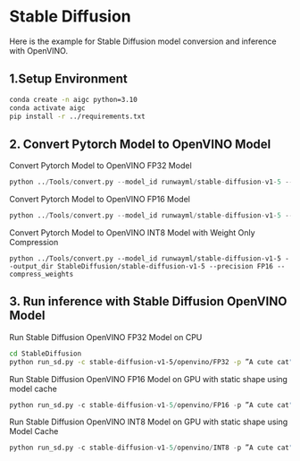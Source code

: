 # Stable Diffusion
Here is the example for Stable Diffusion model conversion and inference with OpenVINO.

## 1.Setup Environment
```bash
conda create -n aigc python=3.10
conda activate aigc
pip install -r ../requirements.txt
```

## 2. Convert Pytorch Model to OpenVINO Model
Convert Pytorch Model to OpenVINO FP32 Model
```python
python ../Tools/convert.py --model_id runwayml/stable-diffusion-v1-5 --output_dir StableDiffusion/stable-diffusion-v1-5 --precision FP32
```
Convert Pytorch Model to OpenVINO FP16 Model
```python
python ../Tools/convert.py --model_id runwayml/stable-diffusion-v1-5 --output_dir StableDiffusion/stable-diffusion-v1-5 --precision FP16
```
Convert Pytorch Model to OpenVINO INT8 Model with Weight Only Compression
```
python ../Tools/convert.py --model_id runwayml/stable-diffusion-v1-5 --output_dir StableDiffusion/stable-diffusion-v1-5 --precision FP16 --compress_weights
```

## 3. Run inference with Stable Diffusion OpenVINO Model
Run Stable Diffusion OpenVINO FP32 Model on CPU
```bash
cd StableDiffusion
python run_sd.py -c stable-diffusion-v1-5/openvino/FP32 -p ”A cute cat" -d CPU
```
Run Stable Diffusion OpenVINO FP16 Model on GPU with static shape using model cache 
```python
python run_sd.py -c stable-diffusion-v1-5/openvino/FP16 -p ”A cute cat" -d GPU --static_shape --cache_dir model_cache
```
Run Stable Diffusion OpenVINO INT8 Model on GPU with static shape using Model Cache
```python
python run_sd.py -c stable-diffusion-v1-5/openvino/INT8 -p ”A cute cat" -d GPU --static_shape --cache_dir model_cache 
```

